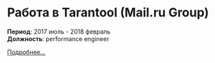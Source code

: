 # Работа в Tarantool (Mail.ru Group)

**Период**: 2017 июль - 2018 февраль  
**Должность**: performance engineer  

[Подробнее...](posts/tarantool_job/index.md)  